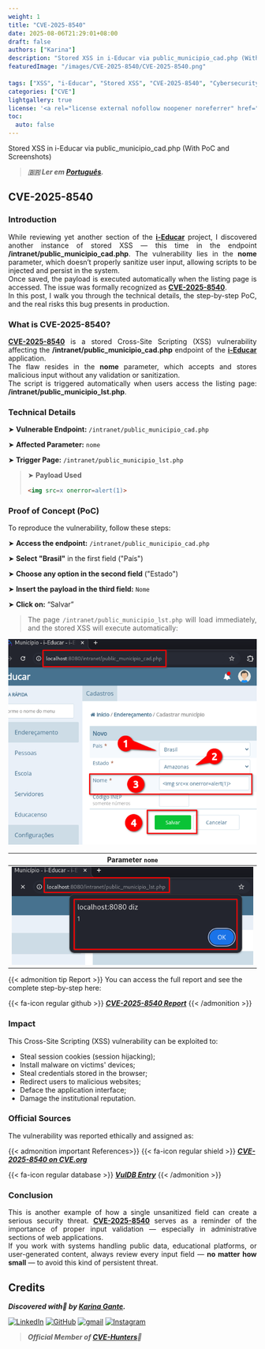 ```yaml
---
weight: 1
title: "CVE-2025-8540"
date: 2025-08-06T21:29:01+08:00
draft: false
authors: ["Karina"]
description: "Stored XSS in i-Educar via public_municipio_cad.php (With PoC and Screenshots)"
featuredImage: "/images/CVE-2025-8540/CVE-2025-8540.png"

tags: ["XSS", "i-Educar", "Stored XSS", "CVE-2025-8540", "Cybersecurity"]
categories: ["CVE"]
lightgallery: true
license: '<a rel="license external nofollow noopener noreferrer" href="https://creativecommons.org/licenses/by-nc/4.0/" target="_blank">CC BY-NC 4.0</a>'
toc:
  auto: false
---
```


Stored XSS in i-Educar via public_municipio_cad.php (With PoC and Screenshots)

<!--more-->

> ***🇧🇷 Ler em [Português](http://karinagante.github.io/pt-br/cve-2025-8540).***

## CVE-2025-8540

### Introduction

<p align="justify">While reviewing yet another section of the <b><a href="https://github.com/portabilis/i-educar" target=_blank>i-Educar</a></b> project, I discovered another instance of stored XSS — this time in the endpoint <b>/intranet/public_municipio_cad.php</b>. The vulnerability lies in the <b>nome</b> parameter, which doesn’t properly sanitize user input, allowing scripts to be injected and persist in the system. </br> Once saved, the payload is executed automatically when the listing page is accessed. The issue was formally recognized as <b><a href="https://www.cve.org/CVERecord?id=CVE-2025-8540" target=_blank>CVE-2025-8540</a></b>. </br> In this post, I walk you through the technical details, the step-by-step PoC, and the real risks this bug presents in production. </p>

### What is CVE-2025-8540?

<p align="justify"><b><a href="https://www.cve.org/CVERecord?id=CVE-2025-8540" target=_blank>CVE-2025-8540</a></b> is a stored Cross-Site Scripting (XSS) vulnerability affecting the <b>/intranet/public_municipio_cad.php</b> endpoint of the <b><a href="https://github.com/portabilis/i-educar" target=_blank>i-Educar</a></b> application. </br> The flaw resides in the <b>nome</b> parameter, which accepts and stores malicious input without any validation or sanitization. </br> The script is triggered automatically when users access the listing page: <b>/intranet/public_municipio_lst.php</b>. </p>

### Technical Details

➤ **Vulnerable Endpoint:** `/intranet/public_municipio_cad.php`

➤ **Affected Parameter:** `nome`

➤ **Trigger Page:** `/intranet/public_municipio_lst.php`

> ➤ **Payload Used** 
> ```html
><img src=x onerror=alert(1)>
>```

### Proof of Concept (PoC)

To reproduce the vulnerability, follow these steps:

➤ **Access the endpoint:** `/intranet/public_municipio_cad.php`

➤ **Select "Brasil"** in the first field ("País")

➤ **Choose any option in the second field** ("Estado")

➤ **Insert the payload in the third field:** `Nome`

➤ **Click on:** “Salvar”

> <p align="justify">The page <code>/intranet/public_municipio_lst.php</code> will load immediately, and the stored XSS will execute automatically:</p>

<p align="center">
<img src="/images/CVE-2025-8540/PoC1.png">
</p>

|   Parameter `nome`         |
|:------------:|
| ![](/images/CVE-2025-8540/PoC2.png)    |

{{< admonition tip Report >}} 
You can access the full report and see the complete step-by-step here:

{{< fa-icon regular github >}} 
***[CVE-2025-8540 Report](https://github.com/KarinaGante/KG-Sec/blob/main/CVEs/i-Educar/CVE-2025-8540.md)***
{{< /admonition >}}

### Impact

This Cross-Site Scripting (XSS) vulnerability can be exploited to:

- Steal session cookies (session hijacking);
- Install malware on victims' devices;
- Steal credentials stored in the browser;
- Redirect users to malicious websites;
- Deface the application interface;
- Damage the institutional reputation.

### Official Sources

The vulnerability was reported ethically and assigned as:

{{< admonition important References>}} 
{{< fa-icon regular shield >}} 
***[CVE-2025-8540 on CVE.org](https://www.cve.org/CVERecord?id=CVE-2025-8540)***

{{< fa-icon regular database >}} 
***[VulDB Entry](https://vuldb.com/?id.318669)***
{{< /admonition >}}

### Conclusion

<p align="justify">This is another example of how a single unsanitized field can create a serious security threat. <b><a href="https://www.cve.org/CVERecord?id=CVE-2025-8540" target=_blank>CVE-2025-8540</a></b> serves as a reminder of the importance of proper input validation — especially in administrative sections of web applications. </br> If you work with systems handling public data, educational platforms, or user-generated content, always review every input field — <b>no matter how small</b> — to avoid this kind of persistent threat.</p>

## Credits

***Discovered with💜 by [Karina Gante](https://karinagante.github.io/).*** 

[![LinkedIn](https://skillicons.dev/icons?i=linkedin&theme=dark)](https://www.linkedin.com/in/karina-gante/)
[![GitHub](https://skillicons.dev/icons?i=github&theme=dark)](https://www.github.com/KarinaGante/)
[![gmail](https://skillicons.dev/icons?i=gmail&theme=dark)](mailto:karina.gante1@gmail.com)
[![Instagram](https://skillicons.dev/icons?i=instagram&theme=dark)](https://www.instagram.com/karinovisk02/)

> ***Official Member of [CVE-Hunters](https://www.cvehunters.com/)🏹***